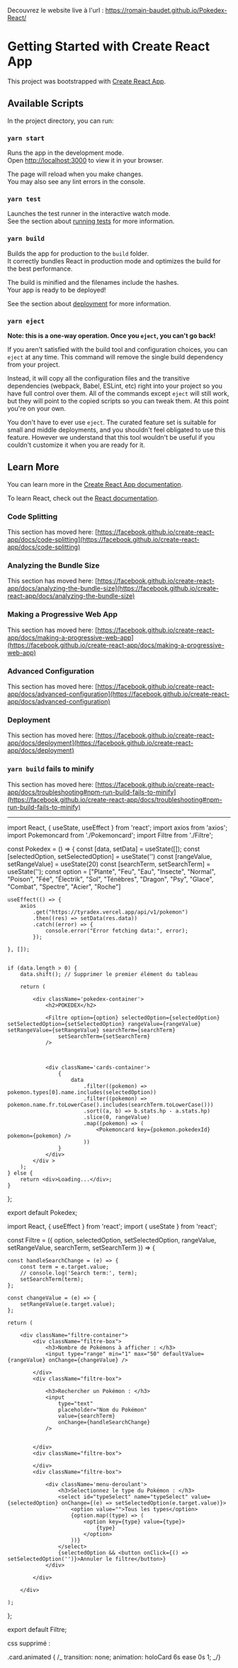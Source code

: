 Decouvrez le website live à l'url : https://romain-baudet.github.io/Pokedex-React/

# Getting Started with Create React App

This project was bootstrapped with [Create React App](https://github.com/facebook/create-react-app).

## Available Scripts

In the project directory, you can run:

### `yarn start`

Runs the app in the development mode.\
Open [http://localhost:3000](http://localhost:3000) to view it in your browser.

The page will reload when you make changes.\
You may also see any lint errors in the console.

### `yarn test`

Launches the test runner in the interactive watch mode.\
See the section about [running tests](https://facebook.github.io/create-react-app/docs/running-tests) for more information.

### `yarn build`

Builds the app for production to the `build` folder.\
It correctly bundles React in production mode and optimizes the build for the best performance.

The build is minified and the filenames include the hashes.\
Your app is ready to be deployed!

See the section about [deployment](https://facebook.github.io/create-react-app/docs/deployment) for more information.

### `yarn eject`

**Note: this is a one-way operation. Once you `eject`, you can't go back!**

If you aren't satisfied with the build tool and configuration choices, you can `eject` at any time. This command will remove the single build dependency from your project.

Instead, it will copy all the configuration files and the transitive dependencies (webpack, Babel, ESLint, etc) right into your project so you have full control over them. All of the commands except `eject` will still work, but they will point to the copied scripts so you can tweak them. At this point you're on your own.

You don't have to ever use `eject`. The curated feature set is suitable for small and middle deployments, and you shouldn't feel obligated to use this feature. However we understand that this tool wouldn't be useful if you couldn't customize it when you are ready for it.

## Learn More

You can learn more in the [Create React App documentation](https://facebook.github.io/create-react-app/docs/getting-started).

To learn React, check out the [React documentation](https://reactjs.org/).

### Code Splitting

This section has moved here: [https://facebook.github.io/create-react-app/docs/code-splitting](https://facebook.github.io/create-react-app/docs/code-splitting)

### Analyzing the Bundle Size

This section has moved here: [https://facebook.github.io/create-react-app/docs/analyzing-the-bundle-size](https://facebook.github.io/create-react-app/docs/analyzing-the-bundle-size)

### Making a Progressive Web App

This section has moved here: [https://facebook.github.io/create-react-app/docs/making-a-progressive-web-app](https://facebook.github.io/create-react-app/docs/making-a-progressive-web-app)

### Advanced Configuration

This section has moved here: [https://facebook.github.io/create-react-app/docs/advanced-configuration](https://facebook.github.io/create-react-app/docs/advanced-configuration)

### Deployment

This section has moved here: [https://facebook.github.io/create-react-app/docs/deployment](https://facebook.github.io/create-react-app/docs/deployment)

### `yarn build` fails to minify

This section has moved here: [https://facebook.github.io/create-react-app/docs/troubleshooting#npm-run-build-fails-to-minify](https://facebook.github.io/create-react-app/docs/troubleshooting#npm-run-build-fails-to-minify)

---

import React, { useState, useEffect } from 'react';
import axios from 'axios';
import Pokemoncard from './Pokemoncard';
import Filtre from './Filtre';

const Pokedex = () => {
const [data, setData] = useState([]);
const [selectedOption, setSelectedOption] = useState('')
const [rangeValue, setRangeValue] = useState(20)
const [searchTerm, setSearchTerm] = useState('');
const option = ["Plante", "Feu", "Eau", "Insecte", "Normal", "Poison", "Fée", "Électrik", "Sol", "Ténèbres", "Dragon", "Psy", "Glace", "Combat", "Spectre", "Acier", "Roche"]

    useEffect(() => {
        axios
            .get("https://tyradex.vercel.app/api/v1/pokemon")
            .then((res) => setData(res.data))
            .catch((error) => {
                console.error("Error fetching data:", error);
            });

    }, []);


    if (data.length > 0) {
        data.shift(); // Supprimer le premier élément du tableau

        return (

            <div className='pokedex-container'>
                <h2>POKEDEX</h2>

                <Filtre option={option} selectedOption={selectedOption} setSelectedOption={setSelectedOption} rangeValue={rangeValue} setRangeValue={setRangeValue} searchTerm={searchTerm}
                    setSearchTerm={setSearchTerm}
                />



                <div className='cards-container'>
                    {
                        data
                            .filter((pokemon) => pokemon.types[0].name.includes(selectedOption))
                            .filter((pokemon) => pokemon.name.fr.toLowerCase().includes(searchTerm.toLowerCase()))
                            .sort((a, b) => b.stats.hp - a.stats.hp)
                            .slice(0, rangeValue)
                            .map((pokemon) => (
                                <Pokemoncard key={pokemon.pokedexId} pokemon={pokemon} />
                            ))
                    }
                </div>
            </div >
        );
    } else {
        return <div>Loading...</div>;
    }

};

export default Pokedex;

import React, { useEffect } from 'react';
import { useState } from 'react';

const Filtre = ({ option, selectedOption, setSelectedOption, rangeValue, setRangeValue, searchTerm, setSearchTerm }) => {

    const handleSearchChange = (e) => {
        const term = e.target.value;
        // console.log('Search term:', term);
        setSearchTerm(term);
    };

    const changeValue = (e) => {
        setRangeValue(e.target.value);
    };

    return (

        <div className="filtre-container">
            <div className="filtre-box">
                <h3>Nombre de Pokémons à afficher : </h3>
                <input type="range" min="1" max="50" defaultValue={rangeValue} onChange={changeValue} />

            </div>
            <div className="filtre-box">

                <h3>Rechercher un Pokémon : </h3>
                <input
                    type="text"
                    placeholder="Nom du Pokémon"
                    value={searchTerm}
                    onChange={handleSearchChange}
                />


            </div>
            <div className="filtre-box">

            </div>
            <div className="filtre-box">

                <div className='menu-deroulant'>
                    <h3>Selectionnez le type du Pokémon : </h3>
                    <select id="typeSelect" name="typeSelect" value={selectedOption} onChange={(e) => setSelectedOption(e.target.value)}>
                        <option value="">Tous les types</option>
                        {option.map((type) => (
                            <option key={type} value={type}>
                                {type}
                            </option>
                        ))}
                    </select>
                    {selectedOption && <button onClick={() => setSelectedOption('')}>Annuler le filtre</button>}
                </div>

            </div>

        </div>

    );

};

export default Filtre;

css supprimé :

.card.animated {
/_ transition: none;
animation: holoCard 6s ease 0s 1; _/}

